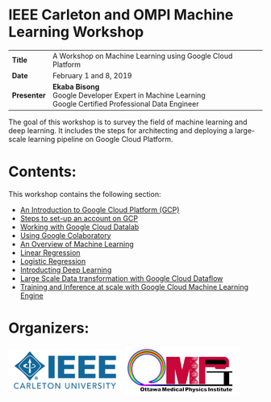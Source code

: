 # IEEE Carleton and OMPI Machine Learning Workshop

<!-- <p align="left">
    <img src="ieee-ompi/poster-ieee_ompi.png" alt="IEEE Carleton and OMPI Machine Learning Workshop." height=60% width=60%/>
</p> -->

<!-- | Title         | A Workshop on Machine Learning using Google Cloud Platform |
| ------------- | ---------------------------------------------------------- |
| Date          | February 1 and 8, 2019  |
| Presenter     | Ekaba Bisong, <br>Google Developer Expert in Machine Learning<br> Google Certified Professional Data Engineer  | -->

| | |
|-|-|
|__Title__| A Workshop on Machine Learning using Google Cloud Platform
|__Date__ | February 1 and 8, 2019
|__Presenter__ | __Ekaba Bisong__ <br>Google Developer Expert in Machine Learning<br> Google Certified Professional Data Engineer

The goal of this workshop is to survey the field of machine learning and deep learning. It includes the steps for architecting and deploying a large-scale learning pipeline on Google Cloud Platform.

# Contents:
This workshop contains the following section:
- <a href="./intro-gcp.ipynb">An Introduction to Google Cloud Platform (GCP)</a>
- <a href="./setting-up-gcp.ipynb">Steps to set-up an account on GCP</a>
- <a href="./datalab.ipynb">Working with Google Cloud Datalab</a>
- <a href="./google-colab.ipynb">Using Google Colaboratory</a>
- <a href="./ml-overview.ipynb">An Overview of Machine Learning</a>
- <a href="./linear_regression.ipynb">Linear Regression</a>
- <a href="./logistic_regression.ipynb">Logistic Regression</a>
- <a href="./deep_learning.ipynb">Introducting Deep Learning</a>
- <a href="./dataflow.ipynb">Large Scale Data transformation with Google Cloud Dataflow</a>
- <a href="./cloud-mle.ipynb">Training and Inference at scale with Google Cloud Machine Learning Engine</a>

# Organizers:
<p align="left">
    <img src="ieee-ompi/ieee_carleton.png" align="middle" alt="IEEE Carleton." height=45% width=45%/>
    <img src="ieee-ompi/ompi.png" align="middle" alt="Ottawa Medical Physics Institute." height=45% width=45%/>
</p>